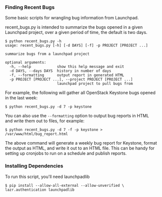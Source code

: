 ### Finding Recent Bugs

Some basic scripts for wrangling bug information from Launchpad.

recent_bugs.py is intended to summarize the bugs opened in a given Launchpad
project, over a given period of time, the default is two days.

```
$ python recent_bugs.py -h
usage: recent_bugs.py [-h] [-d DAYS] [-f] -p PROJECT [PROJECT ...]

summarize bugs from a launchpad project

optional arguments:
  -h, --help            show this help message and exit
  -d DAYS, --days DAYS  history in number of days
  -f, --formatting      output report in generated HTML
  -p PROJECT [PROJECT ...], --project PROJECT [PROJECT ...]
                        launchpad project to pull bugs from
```

For example, the following will gather all OpenStack Keystone bugs opened
in the last week:

`$ python recent_bugs.py -d 7 -p keystone`

You can also use the `--formatting` option to output bug reports in HTML and
write them out to files, for example:

`$ python recent_bugs.py -d 7 -f -p keystone > /var/www/html/bug_report.html`

The above command will generate a weekly bug report for Keystone, format the
output as HTML, and write it out to an HTML file. This can be handy for setting
up cronjobs to run on a schedule and publish reports.

### Installing Dependencies

To run this script, you'll need launchpadlib

```
$ pip install --allow-all-external --allow-unverified \
lazr.authentication launchpadlib
```
